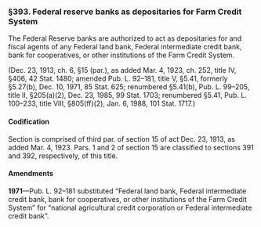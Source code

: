 ### §393. Federal reserve banks as depositaries for Farm Credit System ###

The Federal Reserve banks are authorized to act as depositaries for and fiscal agents of any Federal land bank, Federal intermediate credit bank, bank for cooperatives, or other institutions of the Farm Credit System.

(Dec. 23, 1913, ch. 6, §15 (par.), as added Mar. 4, 1923, ch. 252, title IV, §406, 42 Stat. 1480; amended Pub. L. 92–181, title V, §5.41, formerly §5.27(b), Dec. 10, 1971, 85 Stat. 625; renumbered §5.41(b), Pub. L. 99–205, title II, §205(a)(2), Dec. 23, 1985, 99 Stat. 1703; renumbered §5.41, Pub. L. 100–233, title VIII, §805(ff)(2), Jan. 6, 1988, 101 Stat. 1717.)

#### Codification ####

Section is comprised of third par. of section 15 of act Dec. 23, 1913, as added Mar. 4, 1923. Pars. 1 and 2 of section 15 are classified to sections 391 and 392, respectively, of this title.

#### Amendments ####

**1971**—Pub. L. 92–181 substituted “Federal land bank, Federal intermediate credit bank, bank for cooperatives, or other institutions of the Farm Credit System” for “national agricultural credit corporation or Federal intermediate credit bank”.
